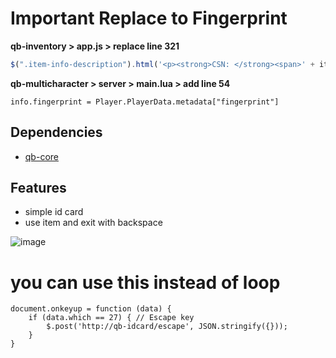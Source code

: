 # Important Replace to Fingerprint
**qb-inventory > app.js > replace line 321**
```javascript
$(".item-info-description").html('<p><strong>CSN: </strong><span>' + itemData.info.citizenid + '</span></p><p><strong>First Name: </strong><span>' + itemData.info.firstname + '</span></p><p><strong>Last Name: </strong><span>' + itemData.info.lastname + '</span></p><p><strong>Birth Date: </strong><span>' + itemData.info.birthdate + '</span></p><p><strong>Gender: </strong><span>' + gender + '</span></p><p><strong>Nationality: </strong><span>' + itemData.info.nationality + '</span></p>' + '</span></p><p><strong>Fingerprint: </strong><span>' + itemData.info.fingerprint + '</span></p>');
```
**qb-multicharacter > server > main.lua > add line 54**
```
info.fingerprint = Player.PlayerData.metadata["fingerprint"]
```

## Dependencies
* [qb-core](https://github.com/qbcore-framework/qb-core)

## Features
+ simple id card
+ use item and exit with backspace

![image](https://user-images.githubusercontent.com/54551902/131189361-3ff8b91f-443c-4f34-8c66-4223e7eda731.png)

# you can use this instead of loop
    document.onkeyup = function (data) {
        if (data.which == 27) { // Escape key
            $.post('http://qb-idcard/escape', JSON.stringify({}));
        }
    }

